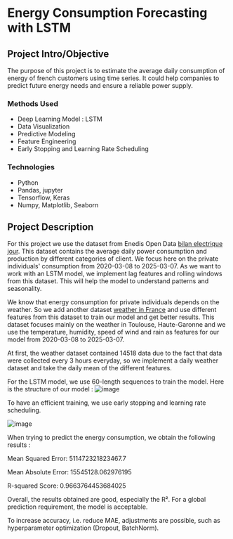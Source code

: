 # Energy Consumption Forecasting with LSTM

## Project Intro/Objective
The purpose of this project is to estimate the average daily consumption of energy of french customers using time series. It could help companies to predict future energy needs and ensure a reliable power supply.


### Methods Used
* Deep Learning Model : LSTM
* Data Visualization
* Predictive Modeling
* Feature Engineering
* Early Stopping and Learning Rate Scheduling

### Technologies
* Python
* Pandas, jupyter
* Tensorflow, Keras
* Numpy, Matplotlib, Seaborn

## Project Description
For this project we use the dataset from Enedis Open Data [bilan electrique jour](https://data.enedis.fr/explore/dataset/bilan-electrique-jour). This dataset contains the average daily power consumption and production by different categories of client. We focus here on the private individuals' consumption from 2020-03-08 to 2025-03-07. As we want to work with an LSTM model, we implement lag features and rolling windows from this dataset. This will help the model to understand patterns and seasonality.

We know that energy consumption for private individuals depends on the weather. So we add another dataset [weather in France](https://www.data.gouv.fr/fr/datasets/observation-meteorologique-historiques-france-synop/) and use different features from this dataset to train our model and get better results. This dataset focuses mainly on the weather in Toulouse, Haute-Garonne and we use the temperature, humidity, speed of wind and rain as features for our model from 2020-03-08 to 2025-03-07.

At first, the weather dataset contained 14518 data due to the fact that data were collected every 3 hours everyday, so we implement a daily weather dataset and take the daily mean of the different features.

For the LSTM model, we use 60-length sequences to train the model. 
Here is the structure of our model :
![image](https://github.com/user-attachments/assets/fe5266eb-bcb5-4d8a-b338-a131d8d3318c)

To have an efficient training, we use early stopping and learning rate scheduling.

![image](https://github.com/user-attachments/assets/2788005e-a5e7-490f-9237-2af6a79dbd77)

When trying to predict the energy consumption, we obtain the following results :

Mean Squared Error: 511472321823467.7

Mean Absolute Error: 15545128.062976195

R-squared Score: 0.9663764453684025


Overall, the results obtained are good, especially the R². For a global prediction requirement, the model is acceptable.

To increase accuracy, i.e. reduce MAE, adjustments are possible, such as hyperparameter optimization (Dropout, BatchNorm).
